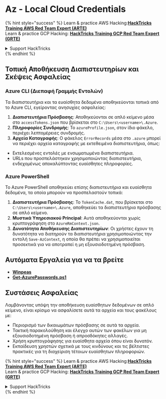 # Az - Local Cloud Credentials

{% hint style="success" %}
Learn & practice AWS Hacking:<img src="../../../.gitbook/assets/image (1) (1) (1) (1).png" alt="" data-size="line">[**HackTricks Training AWS Red Team Expert (ARTE)**](https://training.hacktricks.xyz/courses/arte)<img src="../../../.gitbook/assets/image (1) (1) (1) (1).png" alt="" data-size="line">\
Learn & practice GCP Hacking: <img src="../../../.gitbook/assets/image (2) (1).png" alt="" data-size="line">[**HackTricks Training GCP Red Team Expert (GRTE)**<img src="../../../.gitbook/assets/image (2) (1).png" alt="" data-size="line">](https://training.hacktricks.xyz/courses/grte)

<details>

<summary>Support HackTricks</summary>

* Check the [**subscription plans**](https://github.com/sponsors/carlospolop)!
* **Join the** 💬 [**Discord group**](https://discord.gg/hRep4RUj7f) or the [**telegram group**](https://t.me/peass) or **follow** us on **Twitter** 🐦 [**@hacktricks\_live**](https://twitter.com/hacktricks_live)**.**
* **Share hacking tricks by submitting PRs to the** [**HackTricks**](https://github.com/carlospolop/hacktricks) and [**HackTricks Cloud**](https://github.com/carlospolop/hacktricks-cloud) github repos.

</details>
{% endhint %}

## Τοπική Αποθήκευση Διαπιστευτηρίων και Σκέψεις Ασφαλείας

### Azure CLI (Διεπαφή Γραμμής Εντολών)

Τα διαπιστευτήρια και τα ευαίσθητα δεδομένα αποθηκεύονται τοπικά από το Azure CLI, εγείροντας ανησυχίες ασφαλείας:

1. **Διαπιστευτήρια Πρόσβασης**: Αποθηκεύονται σε απλό κείμενο μέσα στο `accessTokens.json` που βρίσκεται στο `C:\Users\<username>\.Azure`.
2. **Πληροφορίες Συνδρομής**: Το `azureProfile.json`, στον ίδιο φάκελο, περιέχει λεπτομέρειες συνδρομής.
3. **Αρχεία Καταγραφής**: Ο φάκελος `ErrorRecords` μέσα στο `.azure` μπορεί να περιέχει αρχεία καταγραφής με εκτεθειμένα διαπιστευτήρια, όπως:
* Εκτελεσμένες εντολές με ενσωματωμένα διαπιστευτήρια.
* URLs που προσπελάστηκαν χρησιμοποιώντας διαπιστευτήρια, ενδεχομένως αποκαλύπτοντας ευαίσθητες πληροφορίες.

### Azure PowerShell

Το Azure PowerShell αποθηκεύει επίσης διαπιστευτήρια και ευαίσθητα δεδομένα, τα οποία μπορούν να προσπελαστούν τοπικά:

1. **Διαπιστευτήρια Πρόσβασης**: Το `TokenCache.dat`, που βρίσκεται στο `C:\Users\<username>\.Azure`, αποθηκεύει τα διαπιστευτήρια πρόσβασης σε απλό κείμενο.
2. **Μυστικά Υπηρεσιακού Principal**: Αυτά αποθηκεύονται χωρίς κρυπτογράφηση στο `AzureRmContext.json`.
3. **Δυνατότητα Αποθήκευσης Διαπιστευτηρίων**: Οι χρήστες έχουν τη δυνατότητα να διατηρούν τα διαπιστευτήρια χρησιμοποιώντας την εντολή `Save-AzContext`, η οποία θα πρέπει να χρησιμοποιείται προσεκτικά για να αποτραπεί η μη εξουσιοδοτημένη πρόσβαση.

## Αυτόματα Εργαλεία για να τα βρείτε

* [**Winpeas**](https://github.com/carlospolop/PEASS-ng/tree/master/winPEAS/winPEASexe)
* [**Get-AzurePasswords.ps1**](https://github.com/NetSPI/MicroBurst/blob/master/AzureRM/Get-AzurePasswords.ps1)

## Συστάσεις Ασφαλείας

Λαμβάνοντας υπόψη την αποθήκευση ευαίσθητων δεδομένων σε απλό κείμενο, είναι κρίσιμο να ασφαλίσετε αυτά τα αρχεία και τους φακέλους με:

* Περιορισμό των δικαιωμάτων πρόσβασης σε αυτά τα αρχεία.
* Τακτική παρακολούθηση και έλεγχο αυτών των φακέλων για μη εξουσιοδοτημένη πρόσβαση ή απροσδόκητες αλλαγές.
* Χρήση κρυπτογράφησης για ευαίσθητα αρχεία όπου είναι δυνατόν.
* Εκπαίδευση χρηστών σχετικά με τους κινδύνους και τις βέλτιστες πρακτικές για τη διαχείριση τέτοιων ευαίσθητων πληροφοριών.

{% hint style="success" %}
Learn & practice AWS Hacking:<img src="../../../.gitbook/assets/image (1) (1) (1) (1).png" alt="" data-size="line">[**HackTricks Training AWS Red Team Expert (ARTE)**](https://training.hacktricks.xyz/courses/arte)<img src="../../../.gitbook/assets/image (1) (1) (1) (1).png" alt="" data-size="line">\
Learn & practice GCP Hacking: <img src="../../../.gitbook/assets/image (2) (1).png" alt="" data-size="line">[**HackTricks Training GCP Red Team Expert (GRTE)**<img src="../../../.gitbook/assets/image (2) (1).png" alt="" data-size="line">](https://training.hacktricks.xyz/courses/grte)

<details>

<summary>Support HackTricks</summary>

* Check the [**subscription plans**](https://github.com/sponsors/carlospolop)!
* **Join the** 💬 [**Discord group**](https://discord.gg/hRep4RUj7f) or the [**telegram group**](https://t.me/peass) or **follow** us on **Twitter** 🐦 [**@hacktricks\_live**](https://twitter.com/hacktricks_live)**.**
* **Share hacking tricks by submitting PRs to the** [**HackTricks**](https://github.com/carlospolop/hacktricks) and [**HackTricks Cloud**](https://github.com/carlospolop/hacktricks-cloud) github repos.

</details>
{% endhint %}
